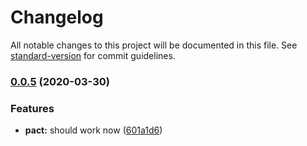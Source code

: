 # Changelog

All notable changes to this project will be documented in this file. See [standard-version](https://github.com/conventional-changelog/standard-version) for commit guidelines.

### [0.0.5](https://github.com/niklas-wortmann/ngx-pact/compare/v0.0.5-alpha.3...v0.0.5) (2020-03-30)


### Features

* **pact:** should work now ([601a1d6](https://github.com/niklas-wortmann/ngx-pact/commit/601a1d606b19d7d41ebb715ca1df078595e069ec))
